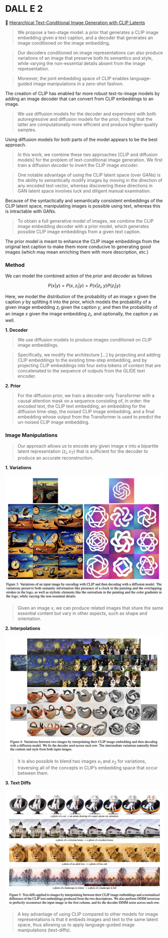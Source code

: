 # DALL E 2

📜 [Hierarchical Text-Conditional Image Generation with CLIP Latents](https://arxiv.org/pdf/2204.06125)

> We propose a two-stage model: a prior that generates a CLIP image embedding given a text caption, and a decoder that generates an image conditioned on the image embedding.

> Our decoders conditioned on image representations can also produce variations of an image that preserve both its semantics and style, while varying the non-essential details absent from the image representation.

> Moreover, the joint embedding space of CLIP enables language-guided image manipulations in a zero-shot fashion.

The creation of CLIP has enabled far more robust text-to-image models by adding an image decoder that can convert from CLIP embeddings to an image.

> We use diffusion models for the decoder and experiment with both autoregressive and diffusion models for the prior, finding that the latter are computationally more efficient and produce higher-quality samples.

Using diffusion models for both parts of the model appears to be the best approach.

> In this work, we combine these two approaches [CLIP and diffusion models] for the problem of text-conditional image generation. We first train a diffusion _decoder_ to invert the CLIP image _encoder_.

> One notable advantage of using the CLIP latent space (over GANs) is the ability to semantically modify images by moving in the direction of any encoded text vector, whereas discovering these directions in GAN latent space involves luck and diligent manual examination.

Because of the syntactically and semantically consistent embeddings of the CLIP latent space, manipulating images is possible using text, whereas this is intractable with GANs.

> To obtain a full generative model of images, we combine the CLIP image embedding decoder with a prior model, which generates possible CLIP image embeddings from a given text caption.

The prior model is meant to enhance the CLIP image embeddings from the original text caption to make them more conducive to generating good images (which may mean enriching them with more description, etc.)

### Method

We can model the combined action of the _prior_ and _decoder_ as follows

```math
P(x|y) = P(x, z_i|y) = P(x|z_i, y)P(z_i|y)
```

Here, we model the distribution of the probability of an image $x$ given the caption $y$ by splitting it into the prior, which models the probability of a given image embedding $z_i$ given the caption $y$, and then the probability of an image $x$ given the image embedding $z_i$, and optionally, the caption $y$ as well.

**1. Decoder**

> We use diffusion models to produce images conditioned on CLIP image embeddings.

> Specifically, we modify the architecture […] by projecting and adding CLIP embeddings to the existing time-step embedding, and by projecting CLIP embeddings into four extra tokens of context that are concatenated to the sequence of outputs from the GLIDE text encoder.

**2. Prior**

> For the diffusion prior, we train a decoder-only Transformer with a causal attention mask on a sequence consisting of, in order: the encoded text, the CLIP text embedding, an embedding for the diffusion time-step, the noised CLIP image embedding, and a final embedding whose output from the Transformer is used to predict the un-noised CLIP image embedding.

### Image Manipulations

> Our approach allows us to encode any given image $x$ into a bipartite latent representation $(z_i, x_T)$ that is sufficient for the decoder to produce an accurate reconstruction.

**1. Variations**

![Screenshot 2024-05-17 at 2.47.58 PM.png](../../images/Screenshot_2024-05-17_at_2.47.58_PM.png)

> Given an image $x$, we can produce related images that share the same essential content but vary in other aspects, such as shape and orientation.

**2. Interpolations**

![Screenshot 2024-05-17 at 2.48.14 PM.png](../../images/Screenshot_2024-05-17_at_2.48.14_PM.png)

> It is also possible to blend two images $x_1$ and $x_2$ for variations, traversing all of the concepts in CLIP’s embedding space that occur between them.

**3. Text Diffs**

![Screenshot 2024-05-17 at 2.48.28 PM.png](../../images/Screenshot_2024-05-17_at_2.48.28_PM.png)

> A key advantage of using CLIP compared to other models for image representations is that it embeds images and text to the same latent space, thus allowing us to apply language-guided image manipulations (text-diffs).
